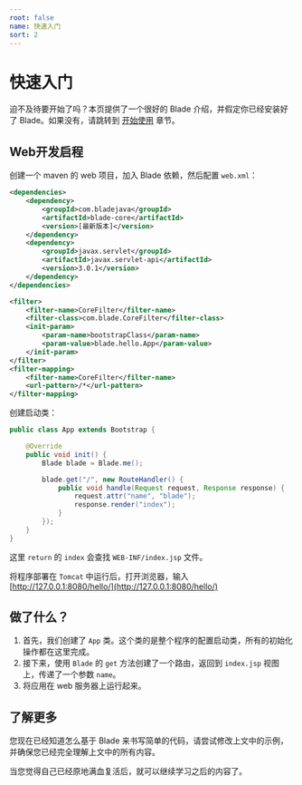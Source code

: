 ```yaml
---
root: false
name: 快速入门
sort: 2
---
```


# 快速入门

迫不及待要开始了吗？本页提供了一个很好的 Blade 介绍，并假定你已经安装好了 Blade。如果没有，请跳转到 [开始使用](./getting_start) 章节。

## Web开发启程

创建一个 maven 的 web 项目，加入 Blade 依赖，然后配置 `web.xml`：

```xml
<dependencies>
	<dependency>
		<groupId>com.bladejava</groupId>
		<artifactId>blade-core</artifactId>
		<version>[最新版本]</version>
	</dependency>
	<dependency>
		<groupId>javax.servlet</groupId>
		<artifactId>javax.servlet-api</artifactId>
		<version>3.0.1</version>
	</dependency>
</dependencies>
```

```xml
<filter>
    <filter-name>CoreFilter</filter-name>
    <filter-class>com.blade.CoreFilter</filter-class>
    <init-param>
        <param-name>bootstrapClass</param-name>
        <param-value>blade.hello.App</param-value>
    </init-param>
</filter>
<filter-mapping>
    <filter-name>CoreFilter</filter-name>
    <url-pattern>/*</url-pattern>
</filter-mapping>
```

创建启动类：

```java
public class App extends Bootstrap {

    @Override
    public void init() {
    	Blade blade = Blade.me();

        blade.get("/", new RouteHandler() {
            public void handle(Request request, Response response) {
                request.attr("name", "blade");
                response.render("index");
            }
        });
    }
}
```

这里 `return` 的 `index` 会查找 `WEB-INF/index.jsp` 文件。

将程序部署在 `Tomcat` 中运行后，打开浏览器，输入 [http://127.0.0.1:8080/hello/](http://127.0.0.1:8080/hello/)

## 做了什么？

1. 首先，我们创建了 `App` 类。这个类的是整个程序的配置启动类，所有的初始化操作都在这里完成。
2. 接下来，使用 `Blade` 的 `get` 方法创建了一个路由，返回到 `index.jsp` 视图上，传递了一个参数 `name`。
3. 将应用在 web 服务器上运行起来。

## 了解更多

您现在已经知道怎么基于 Blade 来书写简单的代码，请尝试修改上文中的示例，并确保您已经完全理解上文中的所有内容。

当您觉得自己已经原地满血复活后，就可以继续学习之后的内容了。
